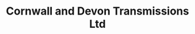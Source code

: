 ---
title: "Cornwall and Devon Transmissions Ltd"
url: /ivybridge/cornwall-and-devon-transmissions-ltd-central-avenue/
shop: car repair
---